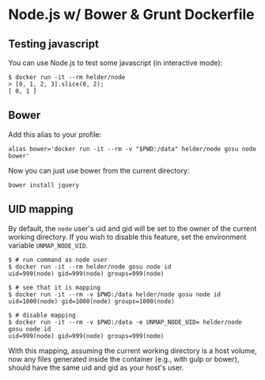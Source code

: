 # Node.js w/ Bower &amp; Grunt Dockerfile

## Testing javascript

You can use Node.js to test some javascript (in interactive mode):

    $ docker run -it --rm helder/node
    > [0, 1, 2, 3].slice(0, 2);
    [ 0, 1 ]

## Bower

Add this alias to your profile:

    alias bower='docker run -it --rm -v "$PWD:/data" helder/node gosu node bower'

Now you can just use bower from the current directory:

    bower install jquery

## UID mapping

By default, the `node` user's uid and gid will be set to the owner of the current working directory. If you wish to disable this feature, set the environment variable `UNMAP_NODE_UID`.

    $ # run command as node user
    $ docker run -it --rm helder/node gosu node id
    uid=999(node) gid=999(node) groups=999(node)

    $ # see that it is mapping
    $ docker run -it --rm -v $PWD:/data helder/node gosu node id
    uid=1000(node) gid=1000(node) groups=1000(node)

    $ # disable mapping
    $ docker run -it --rm -v $PWD:/data -e UNMAP_NODE_UID= helder/node gosu node id
    uid=999(node) gid=999(node) groups=999(node)

With this mapping, assuming the current working directory is a host volume, now any files generated inside the container (e.g., with gulp or bower), should have the same uid and gid as your host's user.
